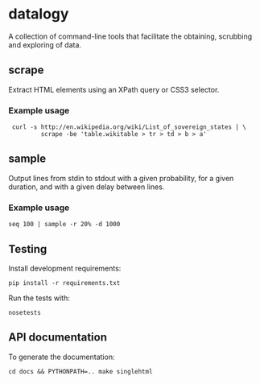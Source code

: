 # datalogy

A collection of command-line tools that facilitate the obtaining, scrubbing
and exploring of data.

## scrape

Extract HTML elements using an XPath query or CSS3 selector.

### Example usage
 
     curl -s http://en.wikipedia.org/wiki/List_of_sovereign_states | \
             scrape -be 'table.wikitable > tr > td > b > a'


## sample

Output lines from stdin to stdout with a given probability, for a given 
duration, and with a given delay between lines.

### Example usage

    seq 100 | sample -r 20% -d 1000

## Testing

Install development requirements:

    pip install -r requirements.txt

Run the tests with:

    nosetests

## API documentation

To generate the documentation:

    cd docs && PYTHONPATH=.. make singlehtml

